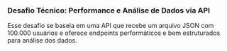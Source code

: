 ### Desafio Técnico: Performance e Análise de Dados via API
Esse desafio se baseia em uma API que recebe um arquivo JSON com 100.000 usuários e oferece endpoints performáticos e bem estruturados para análise dos dados.
